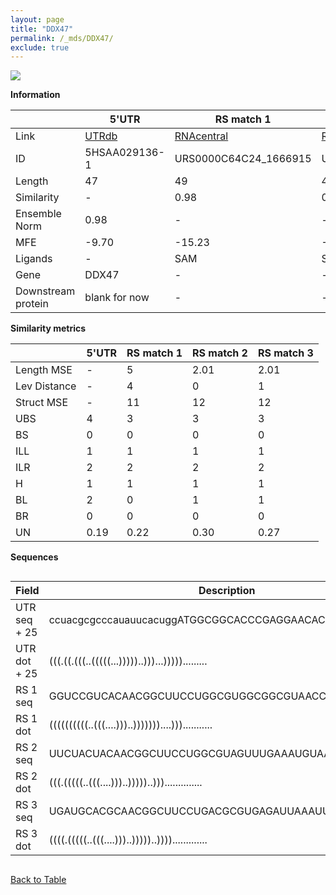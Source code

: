```yaml
---
layout: page
title: "DDX47"
permalink: /_mds/DDX47/
exclude: true
---
```




![](../../alns_9.28.22/aln_5HSAA029136-1_0.983.png?raw=true)


**Information**

| | 5'UTR       | RS match 1   | RS match 2  | RS match 3 |
| ---- | ----------- | ----------- | ----------- | ----------- |
| Link | <a href="http://utrdb.ba.itb.cnr.it/getutr/5HSAA029136-1/1" target="_blank" rel="noopener noreferrer">UTRdb</a>   | <a href="https://rnacentral.org/rna/URS0000C64C24/1666915" target="_blank" rel="noopener noreferrer">RNAcentral</a>     |<a href="https://rnacentral.org/rna/URS00021EDEC8/12908" target="_blank" rel="noopener noreferrer">RNAcentral</a>  | <a href="https://rnacentral.org/rna/URS0000AB2AFF/408172" target="_blank" rel="noopener noreferrer">RNAcentral</a>   |
| ID | 5HSAA029136-1     | URS0000C64C24_1666915     | URS00021EDEC8_12908     | URS0000AB2AFF_408172     |
| Length | 47     |  49    | 47   |  48    |
| Similarity | - | 0.98 | 0.99 | 0.98 |
| Ensemble Norm | 0.98 | - | - | - |
| MFE | -9.70 | -15.23 | -7.90 | -10.10 |
| Ligands | - | SAM | SAM | SAM |
| Gene | DDX47 | - | - | - |
| Downstream protein | blank for now    |    -    | -  | - |


**Similarity metrics**

| | 5'UTR       | RS match 1   | RS match 2  | RS match 3 |
| ---- | ----------- | ----------- | ----------- | ----------- |
| Length MSE | - | 5 | 2.01 | 2.01 |
| Lev Distance | - | 4 | 0 | 1 |
| Struct MSE | - | 11 | 12 | 12 |
| UBS| 4 | 3 | 3 | 3 |
| BS | 0 | 0 | 0 | 0 |
| ILL | 1 | 1 | 1 | 1 |
| ILR | 2 | 2 | 2 | 2 |
| H | 1 | 1 | 1 | 1 |
| BL | 2 | 0 | 1 | 1 |
| BR | 0 | 0 | 0 | 0 |
| UN | 0.19 | 0.22 | 0.30 | 0.27 |

**Sequences**


<div style="overflow-x:auto;">

<table>
<colgroup>
<col width="30%" />
<col width="70%" />
</colgroup>
<thead>
<tr class="header">
<th>Field</th>
<th>Description</th>
</tr>
</thead>
<tbody>
<tr>
<td markdown="span">UTR seq + 25 </td>
<td markdown="span"> ccuacgcgcccauauucacuggATGGCGGCACCCGAGGAACACGATT </td>
</tr>
<tr>
<td markdown="span">UTR dot + 25  </td>
<td markdown="span"> (((.((.(((..(((((...)))))..)))...))))).........
</td>
</tr>


<tr>
<td markdown="span">RS 1 seq </td>
<td markdown="span"> GGUCCGUCACAACGGCUUCCUGGCGUGGCGGCGUAACCUCAAUGGAGCA
</td>
</tr>


<tr>
<td markdown="span">RS 1 dot </td>
<td markdown="span"> ((((((((((..(((....)))..)))))))....)))...........
</td>
</tr>


<tr>
<td markdown="span">RS 2 seq </td>
<td markdown="span"> UUCUACUACAACGGCUUCCUGGCGUAGUUUGAAAUGUAAUUGGAGCG
</td>
</tr>


<tr>
<td markdown="span">RS 2 dot </td>
<td markdown="span"> (((.(((((..(((....)))..)))))..)))..............
</td>
</tr>


<tr>
<td markdown="span">RS 3 seq </td>
<td markdown="span"> UGAUGCACGCAACGGCUUCCUGACGCGUGAGAUUAAAUUAUUGGAGCA
</td>
</tr>


<tr>
<td markdown="span">RS 3 dot </td>
<td markdown="span"> ((((.(((((..(((....)))..)))))..)))).............
</td>
</tr>

</tbody>
</table>


</div>


[Back to Table](../../display)
